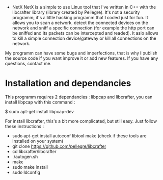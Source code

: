 - NetX
NetX is a simple to use Linux tool that I've written in C++ with the libcrafter library (library created by Pellegre). It's not a security programm, it's a little hacking programm that I coded just for fun.
It allows you to scan a network, detect the connected devices on the network and sniff a specific connection (for example the http port can be sniffed and its packets can be intercepted and readed).
It aslo allows to kill a simple connection device/gateway or kill all connections on the network.

My programm can have some bugs and imperfections, that is why I publish the source code if you want improve it or add new features.
If you have any questions, contact me.

# Installation and dependancies
This programm requires 2 dependancies : libpcap and libcrafter, you can install libpcap with this command :

$ sudo apt-get install libpcap-dev

For install libcrafter, this's a bit more complicated, but still easy. Just follow these instructions :

- sudo apt-get install autoconf libtool make (check if these tools are installed on your system)
- git clone https://github.com/pellegre/libcrafter
- cd libcrafter/libcrafter
- ./autogen.sh
- make
- sudo make install
- sudo ldconfig
